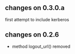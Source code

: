 ## changes on 0.3.0.a

first attempt to include kerberos

## changes on 0.2.6

* method logout_url() removed

